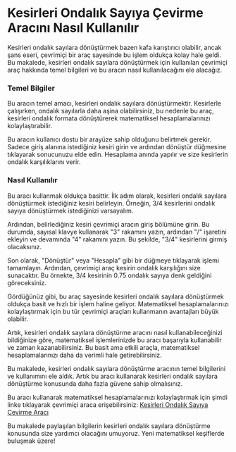 Kesirleri Ondalık Sayıya Çevirme Aracını Nasıl Kullanılır
=========================================================

Kesirleri ondalık sayılara dönüştürmek bazen kafa karıştırıcı olabilir, ancak şans eseri, çevrimiçi bir araç sayesinde bu işlem oldukça kolay hale geldi. Bu makalede, kesirleri ondalık sayılara dönüştürmek için kullanılan çevrimiçi araç hakkında temel bilgileri ve bu aracın nasıl kullanılacağını ele alacağız.

### Temel Bilgiler

Bu aracın temel amacı, kesirleri ondalık sayılara dönüştürmektir. Kesirlerle çalışırken, ondalık sayılarla daha aşina olabilirsiniz, bu nedenle bu araç, kesirleri ondalık formata dönüştürerek matematiksel hesaplamalarınızı kolaylaştırabilir.

Bu aracın kullanıcı dostu bir arayüze sahip olduğunu belirtmek gerekir. Sadece giriş alanına istediğiniz kesiri girin ve ardından dönüştür düğmesine tıklayarak sonucunuzu elde edin. Hesaplama anında yapılır ve size kesirlerin ondalık karşılıklarını verir.

### Nasıl Kullanılır

Bu aracı kullanmak oldukça basittir. İlk adım olarak, kesirleri ondalık sayılara dönüştürmek istediğiniz kesiri belirleyin. Örneğin, 3/4 kesirlerini ondalık sayıya dönüştürmek istediğinizi varsayalım.

Ardından, belirlediğiniz kesiri çevrimiçi aracın giriş bölümüne girin. Bu durumda, sayısal klavye kullanarak "3" rakamını yazın, ardından "/" işaretini ekleyin ve devamında "4" rakamını yazın. Bu şekilde, "3/4" kesirlerini girmiş olacaksınız.

Son olarak, "Dönüştür" veya "Hesapla" gibi bir düğmeye tıklayarak işlemi tamamlayın. Ardından, çevrimiçi araç kesirin ondalık karşılığını size sunacaktır. Bu örnekte, 3/4 kesirinin 0.75 ondalık sayıya denk geldiğini göreceksiniz.

Gördüğünüz gibi, bu araç sayesinde kesirleri ondalık sayılara dönüştürmek oldukça basit ve hızlı bir işlem haline geliyor. Matematiksel hesaplamalarınızı kolaylaştırmak için bu tür çevrimiçi araçları kullanmanın avantajları büyük olabilir.

Artık, kesirleri ondalık sayılara dönüştürme aracını nasıl kullanabileceğinizi bildiğinize göre, matematiksel işlemlerinizde bu aracı başarıyla kullanabilir ve zaman kazanabilirsiniz. Bu basit ama etkili araçla, matematiksel hesaplamalarınızı daha da verimli hale getirebilirsiniz.

Bu makalede, kesirleri ondalık sayılara dönüştürme aracının temel bilgilerini ve kullanımını ele aldık. Artık bu aracı kullanarak kesirleri ondalık sayılara dönüştürme konusunda daha fazla güvene sahip olmalısınız.

Bu aracı kullanarak matematiksel hesaplamalarınızı kolaylaştırmak için şimdi linke tıklayarak çevrimiçi araca erişebilirsiniz: [Kesirleri Ondalık Sayıya Çevirme Aracı](https://www.onlinecalculatorsfree.com/tr/convert/fraction-to-decimal.html)

Bu makalede paylaşılan bilgilerin kesirleri ondalık sayılara dönüştürme konusunda size yardımcı olacağını umuyoruz. Yeni matematiksel keşiflerde buluşmak üzere!